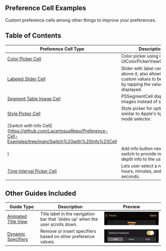 ## Preference Cell Examples
Custom preference cells among other things to improve your preferences.

## Table of Contents
| Preference&nbsp;Cell&nbsp;Type | Description | Preview |
| ------------------------------ | ----------- | ------- |
| [Color Picker Cell](https://github.com/LacertosusRepo/Preference-Cell-Examples/tree/main/Color%20Picker%20Cell) | Color picker using iOS 14's UIColorPickerViewController. | <img src="./Color Picker Cell/preview.png" alt="Preview"> |
| [Labeled Slider Cell](https://github.com/LacertosusRepo/Preference-Cell-Examples/tree/main/Labeled%20Slider%20Cell) | Slider with label centered above it, also allowing custom values to be entered by tapping the value displayed. | <img src="./Labeled Slider Cell/preview.png" alt="Preview"> |
| [Segment Table Image Cell](https://github.com/LacertosusRepo/Preference-Cell-Examples/tree/main/Segment%20Table%20Image%20Cell) | PSSegmentCell displaying images instead of strings. | <img src="./Segment Table Image Cell/preview.png" alt="Preview"> |
| [Style Picker Cell](https://github.com/LacertosusRepo/Preference-Cell-Examples/tree/main/Style%20Picker%20Cell) | Style picker for options, similar to Apple's light/dark mode selector. | <img src="./Style Picker Cell/preview.png" alt="Preview"> |
| [Switch with Info Cell](https://github.com/LacertosusRepo/Preference-Cell-Examples/tree/main/Switch%20with%20Info%20Cell
) | Add info button next to switch to provide more in-depth info to the user. | <img src="./Switch with Info Cell/preview.png" alt="Preview"> |
| [Time Interval Picker Cell](https://github.com/LacertosusRepo/Preference-Cell-Examples/tree/main/Time%20Interval%20Picker%20Cell) | Lets user select a number of hours, minutes, and seconds. | <img src="./Time Interval Picker Cell/preview.png" alt="Preview"> |

<!-- Preview size: 1125x168 -->
<!-- | [EXAMPLE](https://github.com/LacertosusRepo/Preference-Cell-Examples/tree/main/) | DESCRIPTION | <img src="./EXAMPLE/preview.png" alt="Preview"> | -->

## Other Guides Included
| Guide&nbsp;Type | Description | Preview |
| --------------- | ----------- | ------- |
| [Animated Title View](https://github.com/LacertosusRepo/Preference-Cell-Examples/tree/main/Animated%20Title%20View) | Title label in the navigation bar that 'slides up' when the user scrolls down. | <img src="./Animated Title View/preview.gif" alt="Preview" width="488"> |
| [Dynamic Specifiers](https://github.com/LacertosusRepo/Preference-Cell-Examples/tree/main/Dynamic%20Specifiers) | Remove or insert specifiers based on other preference values. | <img src="./Dynamic Specifiers/preview.gif" alt="Preview" width="488"> |

<!-- Preview size: 886x216 -->
<!-- | [EXAMPLE](https://github.com/LacertosusRepo/Preference-Cell-Examples/tree/main/) | DESCRIPTION | <img src="./EXAMPLE/preview.gif" alt="Preview" width="488"> | -->
